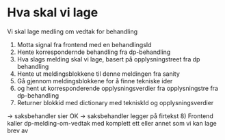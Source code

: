 # Hva skal vi lage

Vi skal lage medling om vedtak for behandling

1) Motta signal fra frontend med en behandlingsId
2) Hente korrespondernde behandling fra dp-behandling 
3) Hva slags melding skal vi lage, basert på opplysningstreet fra dp behandling 
4) Hente ut meldingsblokkene til denne meldingen fra sanity 
5) Gå gjennom meldingsblokkene for å finne tekniske ider
6) og hent ut korresponderende opplysningsverdier fra opplysningstre fra dp-behandling
7) Returner blokkid med dictionary med tekniskId og opplysningsverdier

-> saksbehandler sier OK
-> saksbehandler legger på firtekst
8) Frontend kaller dp-melding-om-vedtak med komplett ett eller annet som vi kan lage brev av
